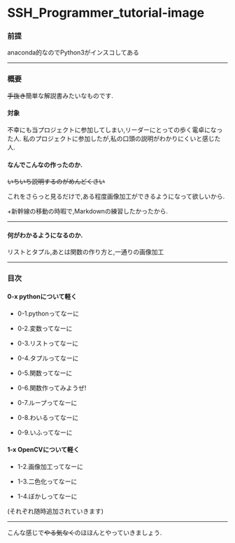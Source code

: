 # SSH_Programmer_tutorial-image
### 前提
anaconda的なのでPython3がインスコしてある
***
### 概要
~~手抜き~~簡単な解説書みたいなものです.
#### 対象
不幸にも当プロジェクトに参加してしまい,リーダーにとっての歩く電卓になった人.
私のプロジェクトに参加したが,私の口頭の説明がわかりにくいと感じた人.
#### なんでこんなの作ったのか.
~~いちいち説明するのがめんどくさい~~　

これをさらっと見るだけで,ある程度画像加工ができるようになって欲しいから.

+新幹線の移動の時暇で,Markdownの練習したかったから.
***
#### 何がわかるようになるのか.
リストとタプル,あとは関数の作り方と,一通りの画像加工
***
### 目次
#### 0-x pythonについて軽く

* 0-1.pythonってなーに

* 0-2.変数ってなーに

* 0-3.リストってなーに

* 0-4.タプルってなーに

* 0-5.関数ってなーに

* 0-6.関数作ってみようぜ!

* 0-7.ループってなーに

* 0-8.わいるってなーに

* 0-9.いふってなーに

#### 1-x OpenCVについて軽く

* 1-2.画像加工ってなーに

* 1-3.二色化ってなーに

* 1-4.ぼかしってなーに

(それぞれ随時追加されていきます)

***
こんな感じで~~やる気なく~~のほほんとやっていきましょう.
